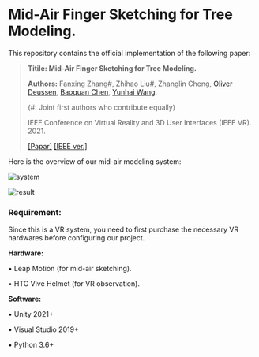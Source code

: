 
# Mid-Air Finger Sketching for Tree Modeling.

This repository contains the official implementation of the following paper:

> **Titile: Mid-Air Finger Sketching for Tree Modeling.**
> 
> **Authors:** Fanxing Zhang#, Zhihao Liu#, Zhanglin Cheng, [Oliver Deussen](https://www.cgmi.uni-konstanz.de/personen/prof-dr-oliver-deussen/), [Baoquan Chen](http://baoquanchen.info/), [Yunhai Wang](http://www.yunhaiwang.net/).
> 
> (#: Joint first authors who contribute equally)
>
> IEEE Conference on Virtual Reality and 3D User Interfaces (IEEE VR). 2021.
> 
>[[Papar]](https://ryuzhihao123.github.io/data/VR21_tree.pdf) [[IEEE ver.]](https://ieeexplore.ieee.org/document/9417799)

Here is the overview of our mid-air modeling system:

![system](https://github.com/RyuZhihao123/VR_TreeModeling/blob/main/Figures/fig_ui.png)

![result](https://github.com/RyuZhihao123/VR_TreeModeling/blob/main/Figures/fig_example.png)


### Requirement:
Since this is a VR system, you need to first purchase the necessary VR hardwares before configuring our project.


**Hardware:**

$\bullet$ Leap Motion (for mid-air sketching).

$\bullet$ HTC Vive Helmet (for VR observation).

**Software:**

$\bullet$ Unity 2021+

$\bullet$ Visual Studio 2019+

$\bullet$ Python 3.6+

<br/>




